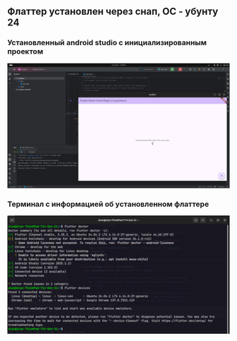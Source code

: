 ## Флаттер установлен через снап, ОС - убунту 24

### Установленный android studio с инициализированным проектом
![img1](app.png)

### Терминал с информацией об установленном флаттере
![img2](terminal.png)